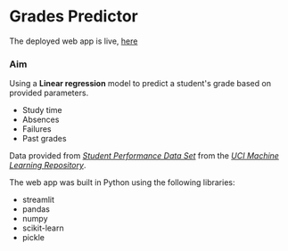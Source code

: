 # Grades Predictor

The deployed web app is live, [here](https://share.streamlit.io/timmyy3000/grades-predictor/main/app.py)

### Aim
 Using a **Linear regression** model to predict a student's grade based on provided parameters.

- Study time
- Absences
- Failures
- Past grades

Data provided from [*Student Performance Data Set*](https://archive.ics.uci.edu/ml/machine-learning-databases/00320/) from the [*UCI Machine Learning Repository*](https://archive.ics.uci.edu/).

The web app was built in Python using the following libraries:
* streamlit
* pandas
* numpy
* scikit-learn
* pickle
